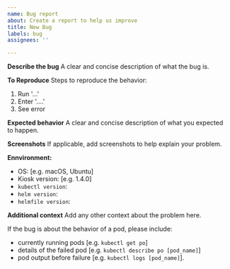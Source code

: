 ```yaml
---
name: Bug report
about: Create a report to help us improve
title: New Bug
labels: bug
assignees: ''

---
```


**Describe the bug**
A clear and concise description of what the bug is.

**To Reproduce**
Steps to reproduce the behavior:

1. Run '...'
2. Enter '....'
3. See error

**Expected behavior**
A clear and concise description of what you expected to happen.

**Screenshots**
If applicable, add screenshots to help explain your problem.

**Ennvironment:**

- OS: [e.g. macOS, Ubuntu]
- Kiosk version: [e.g. 1.4.0]
- `kubectl version`:
- `helm version`:
- `helmfile version`:

**Additional context**
Add any other context about the problem here.

If the bug is about the behavior of a pod, please include:

- currently running pods [e.g. `kubectl get po`]
- details of the failed pod [e.g. `kubectl describe po [pod_name]`]
- pod output before failure [e.g. `kubectl logs [pod_name]`].
